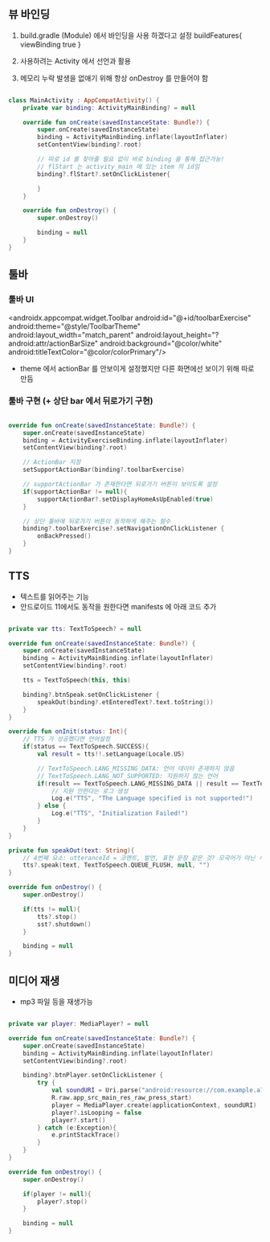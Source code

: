 ## 뷰 바인딩
1. build.gradle (Module) 에서 바인딩을 사용 하겠다고 설정
buildFeatures{
    viewBinding true
}

2. 사용하려는 Activity 에서 선언과 활용

3. 메모리 누락 발생을 없애기 위해 항상 onDestroy 를 만들어야 함

``` kotlin

class MainActivity : AppCompatActivity() {
    private var binding: ActivityMainBinding? = null

    override fun onCreate(savedInstanceState: Bundle?) {
        super.onCreate(savedInstanceState)
        binding = ActivityMainBinding.inflate(layoutInflater)
        setContentView(binding?.root)

        // 따로 id 를 찾아줄 필요 없이 바로 binding 을 통해 접근가능!
        // flStart 는 activity_main 에 있는 item 의 id임
        binding?.flStart?.setOnClickListener{

        }
    }

    override fun onDestroy() {
        super.onDestroy()

        binding = null
    }
}

```

## 툴바
### 툴바 UI
<androidx.appcompat.widget.Toolbar
        android:id="@+id/toolbarExercise"
        android:theme="@style/ToolbarTheme"
        android:layout_width="match_parent"
        android:layout_height="?android:attr/actionBarSize"
        android:background="@color/white"
        android:titleTextColor="@color/colorPrimary"/>
- theme 에서 actionBar 를 안보이게 설정했지만 다른 화면에선 보이기 위해 따로 만듬

### 툴바 구현 (+ 상단 bar 에서 뒤로가기 구현)
``` kotlin

override fun onCreate(savedInstanceState: Bundle?) {
    super.onCreate(savedInstanceState)
    binding = ActivityExerciseBinding.inflate(layoutInflater)
    setContentView(binding?.root)

    // ActionBar 지정
    setSupportActionBar(binding?.toolbarExercise)

    // supportActionBar 가 존재한다면 뒤로가기 버튼이 보이도록 설정
    if(supportActionBar != null){
        supportActionBar?.setDisplayHomeAsUpEnabled(true)
    }

    // 상단 툴바에 뒤로가기 버튼이 동작하게 해주는 함수
    binding?.toolbarExercise?.setNavigationOnClickListener {
        onBackPressed()
    }
}

```

## TTS
- 텍스트를 읽어주는 기능
- 안드로이드 11에서도 동작을 원한다면 manifests 에 아래 코드 추가
<queries>
    <intent>
        <action android:name="android.intent.action.TTS_SERVICE"/>
    </intent>
</queries>

``` kotlin

private var tts: TextToSpeech? = null

override fun onCreate(savedInstanceState: Bundle?) {
    super.onCreate(savedInstanceState)
    binding = ActivityMainBinding.inflate(layoutInflater)
    setContentView(binding?.root)

    tts = TextToSpeech(this, this)

    binding?.btnSpeak.setOnClickListener {
        speakOut(binding?.etEnteredText?.text.toString())
    }
}

override fun onInit(status: Int){
    // TTS 가 성공했다면 언어설정
    if(status == TextToSpeech.SUCCESS){
        val result = tts!!.setLanguage(Locale.US)

        // TextToSpeech.LANG_MISSING_DATA: 언어 데이터 존재하지 않음
        // TextToSpeech.LANG_NOT_SUPPORTED: 지원하지 않는 언어
        if(result == TextToSpeech.LANG_MISSING_DATA || result == TextToSpeech.LANG_NOT_SUPPORTED){
            // 지원 안한다는 로그 생성
            Log.e("TTS", "The Language specified is not supported!")
        } else {
            Log.e("TTS", "Initialization Failed!")
        }
    }
}

private fun speakOut(text: String){
    // 4번째 요소: utteranceId = 코멘트, 발언, 표현 문장 같은 것? 모국어가 아닌 사람에게 유용함
    tts?.speak(text, TextToSpeech.QUEUE_FLUSH, null, "")
}

override fun onDestroy() {
    super.onDestroy()

    if(tts != null){
        tts?.stop()
        sst?.shutdown()
    }

    binding = null
}

```

## 미디어 재생
- mp3 파일 등을 재생가능

``` kotlin

private var player: MediaPlayer? = null

override fun onCreate(savedInstanceState: Bundle?) {
    super.onCreate(savedInstanceState)
    binding = ActivityMainBinding.inflate(layoutInflater)
    setContentView(binding?.root)

    binding?.btnPlayer.setOnClickListener {
        try {
            val soundURI = Uri.parse("android:resource://com.example.a7minutesworkout/" +
            R.raw.app_src_main_res_raw_press_start)
            player = MediaPlayer.create(applicationContext, soundURI)
            player?.isLooping = false
            player?.start()
        } catch (e:Exception){
            e.printStackTrace()
        }
    }
}

override fun onDestroy() {
    super.onDestroy()

    if(player != null){
        player?.stop()
    }

    binding = null
}

```